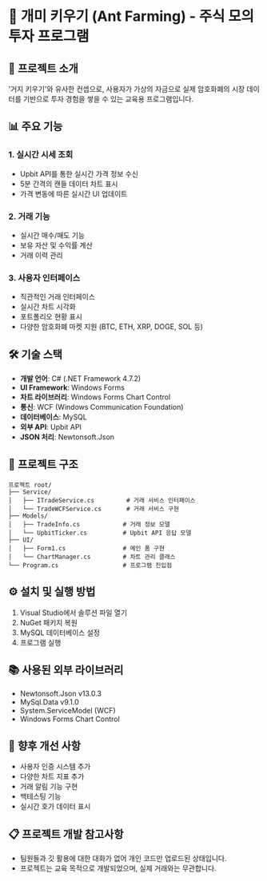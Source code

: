 # 🐜 개미 키우기 (Ant Farming) - 주식 모의투자 프로그램

## 📝 프로젝트 소개
'거지 키우기'와 유사한 컨셉으로, 사용자가 가상의 자금으로 실제 암호화폐의 시장 데이터를 기반으로 투자 경험을 쌓을 수 있는 교육용 프로그램입니다.

## 📊 주요 기능

### 1. 실시간 시세 조회
- Upbit API를 통한 실시간 가격 정보 수신
- 5분 간격의 캔들 데이터 차트 표시
- 가격 변동에 따른 실시간 UI 업데이트

### 2. 거래 기능
- 실시간 매수/매도 기능
- 보유 자산 및 수익률 계산
- 거래 이력 관리

### 3. 사용자 인터페이스
- 직관적인 거래 인터페이스
- 실시간 차트 시각화
- 포트폴리오 현황 표시
- 다양한 암호화폐 마켓 지원 (BTC, ETH, XRP, DOGE, SOL 등)

## 🛠 기술 스택
- **개발 언어**: C# (.NET Framework 4.7.2)
- **UI Framework**: Windows Forms
- **차트 라이브러리**: Windows Forms Chart Control
- **통신**: WCF (Windows Communication Foundation)
- **데이터베이스**: MySQL
- **외부 API**: Upbit API
- **JSON 처리**: Newtonsoft.Json

## 📂 프로젝트 구조
```
프로젝트 root/
├── Service/
│   ├── ITradeService.cs         # 거래 서비스 인터페이스
│   └── TradeWCFService.cs       # 거래 서비스 구현
├── Models/
│   ├── TradeInfo.cs            # 거래 정보 모델
│   └── UpbitTicker.cs          # Upbit API 응답 모델
├── UI/
│   ├── Form1.cs                # 메인 폼 구현
│   └── ChartManager.cs         # 차트 관리 클래스
└── Program.cs                  # 프로그램 진입점
```

## ⚙️ 설치 및 실행 방법
1. Visual Studio에서 솔루션 파일 열기
2. NuGet 패키지 복원
3. MySQL 데이터베이스 설정
4. 프로그램 실행

## 📚 사용된 외부 라이브러리
- Newtonsoft.Json v13.0.3
- MySql.Data v9.1.0
- System.ServiceModel (WCF)
- Windows Forms Chart Control

## 🔄 향후 개선 사항
- 사용자 인증 시스템 추가
- 다양한 차트 지표 추가
- 거래 알림 기능 구현
- 백테스팅 기능
- 실시간 호가 데이터 표시

## 📋 프로젝트 개발 참고사항
- 팀원들과 깃 활용에 대한 대화가 없어 개인 코드만 업로드된 상태입니다.
- 프로젝트는 교육 목적으로 개발되었으며, 실제 거래와는 무관합니다.
